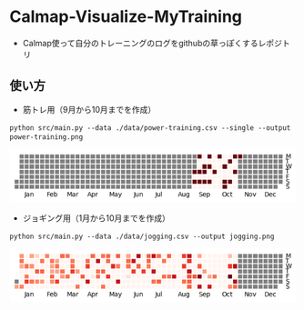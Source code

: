 # Calmap-Visualize-MyTraining

- Calmap使って自分のトレーニングのログをgithubの草っぽくするレポジトリ

## 使い方

- 筋トレ用（9月から10月までを作成）

```
python src/main.py --data ./data/power-training.csv --single --output power-training.png
```

![power-training.png](output/power-training.png)


- ジョギング用（1月から10月までを作成）

```
python src/main.py --data ./data/jogging.csv --output jogging.png
```

![jogging.png](output/jogging.png)